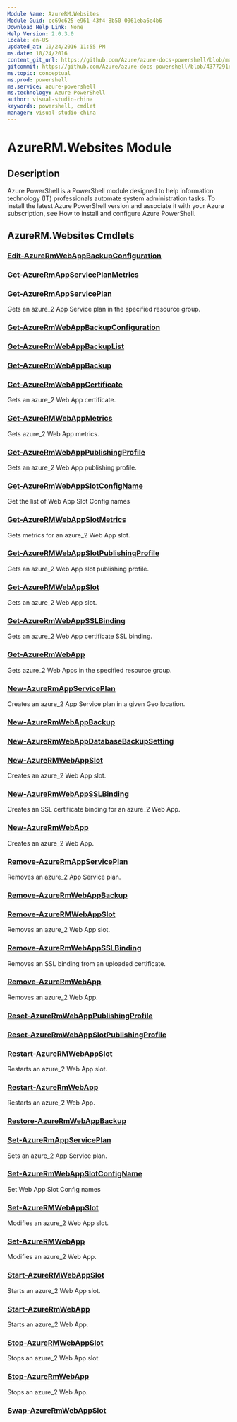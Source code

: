 ```yaml
---
Module Name: AzureRM.Websites
Module Guid: cc69c625-e961-43f4-8b50-0061eba6e4b6
Download Help Link: None
Help Version: 2.0.3.0
Locale: en-US
updated_at: 10/24/2016 11:55 PM
ms.date: 10/24/2016
content_git_url: https://github.com/Azure/azure-docs-powershell/blob/master/azureps-cmdlets-docs/ResourceManager/AzureRM.Websites/v1.0/AzureRM.Websites.md
gitcommit: https://github.com/Azure/azure-docs-powershell/blob/4377291ee360e58e2c1c5d644155daf6a0279055/azureps-cmdlets-docs/ResourceManager/AzureRM.Websites/v1.0/AzureRM.Websites.md
ms.topic: conceptual
ms.prod: powershell
ms.service: azure-powershell
ms.technology: Azure PowerShell
author: visual-studio-china
keywords: powershell, cmdlet
manager: visual-studio-china
---
```


# AzureRM.Websites Module
## Description
Azure PowerShell is a PowerShell module designed to help information technology (IT) professionals automate system administration tasks. To install the latest Azure PowerShell version and associate it with your Azure subscription, see How to install and configure Azure PowerShell.

## AzureRM.Websites Cmdlets
### [Edit-AzureRmWebAppBackupConfiguration](./Edit-AzureRmWebAppBackupConfiguration.md)



### [Get-AzureRmAppServicePlanMetrics](./Get-AzureRmAppServicePlanMetrics.md)



### [Get-AzureRmAppServicePlan](./Get-AzureRmAppServicePlan.md)
Gets an azure_2 App Service plan in the specified resource group.


### [Get-AzureRmWebAppBackupConfiguration](./Get-AzureRmWebAppBackupConfiguration.md)



### [Get-AzureRmWebAppBackupList](./Get-AzureRmWebAppBackupList.md)



### [Get-AzureRmWebAppBackup](./Get-AzureRmWebAppBackup.md)



### [Get-AzureRmWebAppCertificate](./Get-AzureRmWebAppCertificate.md)
Gets an azure_2 Web App certificate.


### [Get-AzureRMWebAppMetrics](./Get-AzureRMWebAppMetrics.md)
Gets azure_2 Web App metrics.


### [Get-AzureRmWebAppPublishingProfile](./Get-AzureRmWebAppPublishingProfile.md)
Gets an azure_2 Web App publishing profile.


### [Get-AzureRmWebAppSlotConfigName](./Get-AzureRmWebAppSlotConfigName.md)
Get the list of Web App Slot Config names


### [Get-AzureRMWebAppSlotMetrics](./Get-AzureRMWebAppSlotMetrics.md)
Gets metrics for an azure_2 Web App slot.


### [Get-AzureRMWebAppSlotPublishingProfile](./Get-AzureRMWebAppSlotPublishingProfile.md)
Gets an azure_2 Web App slot publishing profile.


### [Get-AzureRMWebAppSlot](./Get-AzureRMWebAppSlot.md)
Gets an azure_2 Web App slot.


### [Get-AzureRmWebAppSSLBinding](./Get-AzureRmWebAppSSLBinding.md)
Gets an azure_2 Web App certificate SSL binding.


### [Get-AzureRmWebApp](./Get-AzureRmWebApp.md)
Gets azure_2 Web Apps in the specified resource group.


### [New-AzureRmAppServicePlan](./New-AzureRmAppServicePlan.md)
Creates an azure_2 App Service plan in a given Geo location.


### [New-AzureRmWebAppBackup](./New-AzureRmWebAppBackup.md)



### [New-AzureRmWebAppDatabaseBackupSetting](./New-AzureRmWebAppDatabaseBackupSetting.md)



### [New-AzureRMWebAppSlot](./New-AzureRMWebAppSlot.md)
Creates an azure_2 Web App slot.


### [New-AzureRmWebAppSSLBinding](./New-AzureRmWebAppSSLBinding.md)
Creates an SSL certificate binding for an azure_2 Web App.


### [New-AzureRmWebApp](./New-AzureRmWebApp.md)
Creates an azure_2 Web App.


### [Remove-AzureRmAppServicePlan](./Remove-AzureRmAppServicePlan.md)
Removes an azure_2 App Service plan.


### [Remove-AzureRmWebAppBackup](./Remove-AzureRmWebAppBackup.md)



### [Remove-AzureRMWebAppSlot](./Remove-AzureRMWebAppSlot.md)
Removes an azure_2 Web App slot.


### [Remove-AzureRmWebAppSSLBinding](./Remove-AzureRmWebAppSSLBinding.md)
Removes an SSL binding from an uploaded certificate.


### [Remove-AzureRmWebApp](./Remove-AzureRmWebApp.md)
Removes an azure_2 Web App.


### [Reset-AzureRmWebAppPublishingProfile](./Reset-AzureRmWebAppPublishingProfile.md)



### [Reset-AzureRmWebAppSlotPublishingProfile](./Reset-AzureRmWebAppSlotPublishingProfile.md)



### [Restart-AzureRMWebAppSlot](./Restart-AzureRMWebAppSlot.md)
Restarts an azure_2 Web App slot.


### [Restart-AzureRmWebApp](./Restart-AzureRmWebApp.md)
Restarts an azure_2 Web App.


### [Restore-AzureRmWebAppBackup](./Restore-AzureRmWebAppBackup.md)



### [Set-AzureRmAppServicePlan](./Set-AzureRmAppServicePlan.md)
Sets an azure_2 App Service plan.


### [Set-AzureRmWebAppSlotConfigName](./Set-AzureRmWebAppSlotConfigName.md)
Set Web App Slot Config names


### [Set-AzureRMWebAppSlot](./Set-AzureRMWebAppSlot.md)
Modifies an azure_2 Web App slot.


### [Set-AzureRMWebApp](./Set-AzureRMWebApp.md)
Modifies an azure_2 Web App.


### [Start-AzureRMWebAppSlot](./Start-AzureRMWebAppSlot.md)
Starts an azure_2 Web App slot.


### [Start-AzureRmWebApp](./Start-AzureRmWebApp.md)
Starts an azure_2 Web App.


### [Stop-AzureRMWebAppSlot](./Stop-AzureRMWebAppSlot.md)
Stops an azure_2 Web App slot.


### [Stop-AzureRmWebApp](./Stop-AzureRmWebApp.md)
Stops an azure_2 Web App.


### [Swap-AzureRmWebAppSlot](./Swap-AzureRmWebAppSlot.md)




